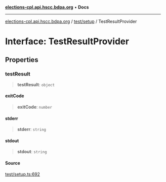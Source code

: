[**elections-cpl.api.hscc.bdpa.org**](../../../README.md) • **Docs**

***

[elections-cpl.api.hscc.bdpa.org](../../../README.md) / [test/setup](../README.md) / TestResultProvider

# Interface: TestResultProvider

## Properties

### testResult

> **testResult**: `object`

#### exitCode

> **exitCode**: `number`

#### stderr

> **stderr**: `string`

#### stdout

> **stdout**: `string`

#### Source

[test/setup.ts:692](https://github.com/nhscc/elections_cpl.api.hscc.bdpa.org/blob/46ed5b306a3fd199be2bd28706c3da03542c6da3/test/setup.ts#L692)
